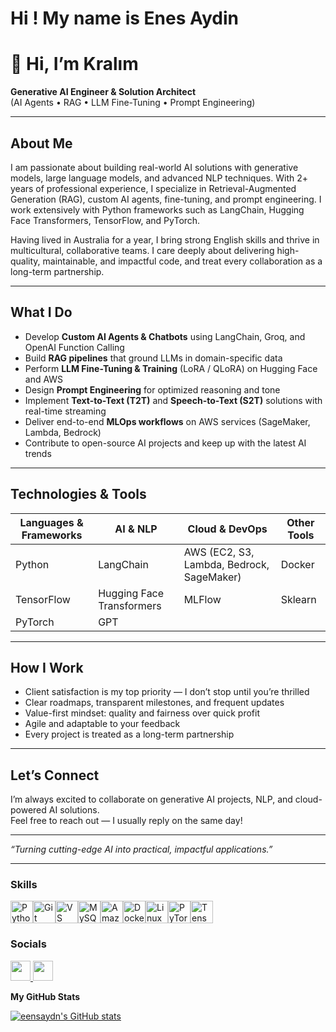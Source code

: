 Hi ! My name is Enes Aydin
==================================================================================================================================
# 👋 Hi, I’m Kralım  
**Generative AI Engineer & Solution Architect**  
(AI Agents • RAG • LLM Fine-Tuning • Prompt Engineering)

---

## About Me

I am passionate about building real-world AI solutions with generative models, large language models, and advanced NLP techniques. With 2+ years of professional experience, I specialize in Retrieval-Augmented Generation (RAG), custom AI agents, fine-tuning, and prompt engineering. I work extensively with Python frameworks such as LangChain, Hugging Face Transformers, TensorFlow, and PyTorch.

Having lived in Australia for a year, I bring strong English skills and thrive in multicultural, collaborative teams. I care deeply about delivering high-quality, maintainable, and impactful code, and treat every collaboration as a long-term partnership.

---

## What I Do

- Develop **Custom AI Agents & Chatbots** using LangChain, Groq, and OpenAI Function Calling  
- Build **RAG pipelines** that ground LLMs in domain-specific data  
- Perform **LLM Fine-Tuning & Training** (LoRA / QLoRA) on Hugging Face and AWS  
- Design **Prompt Engineering** for optimized reasoning and tone  
- Implement **Text-to-Text (T2T)** and **Speech-to-Text (S2T)** solutions with real-time streaming  
- Deliver end-to-end **MLOps workflows** on AWS services (SageMaker, Lambda, Bedrock)  
- Contribute to open-source AI projects and keep up with the latest AI trends  

---

## Technologies & Tools

| Languages & Frameworks | AI & NLP | Cloud & DevOps | Other Tools          |
|-----------------------|----------|----------------|---------------------|
| Python                | LangChain | AWS (EC2, S3, Lambda, Bedrock, SageMaker) | Docker               |
| TensorFlow            | Hugging Face Transformers | MLFlow         | Sklearn               |
| PyTorch               | GPT       |               |                       |

---

## How I Work

- Client satisfaction is my top priority — I don’t stop until you’re thrilled  
- Clear roadmaps, transparent milestones, and frequent updates  
- Value-first mindset: quality and fairness over quick profit  
- Agile and adaptable to your feedback  
- Every project is treated as a long-term partnership  

---

## Let’s Connect

I’m always excited to collaborate on generative AI projects, NLP, and cloud-powered AI solutions.  
Feel free to reach out — I usually reply on the same day!

---

*“Turning cutting-edge AI into practical, impactful applications.”*

---

<!-- Optionally add contact info or links here -->



### Skills

<p align="left">
<a href="https://www.python.org/" target="_blank" rel="noreferrer"><img src="https://raw.githubusercontent.com/danielcranney/readme-generator/main/public/icons/skills/python-colored.svg" width="36" height="36" alt="Python" /></a><a href="https://git-scm.com/" target="_blank" rel="noreferrer"><img src="https://raw.githubusercontent.com/danielcranney/readme-generator/main/public/icons/skills/git-colored.svg" width="36" height="36" alt="Git" /></a><a href="https://code.visualstudio.com/" target="_blank" rel="noreferrer"><img src="https://raw.githubusercontent.com/danielcranney/readme-generator/main/public/icons/skills/visualstudiocode.svg" width="36" height="36" alt="VS Code" /></a><a href="https://www.mysql.com/" target="_blank" rel="noreferrer"><img src="https://raw.githubusercontent.com/danielcranney/readme-generator/main/public/icons/skills/mysql-colored.svg" width="36" height="36" alt="MySQL" /></a><a href="https://aws.amazon.com" target="_blank" rel="noreferrer"><img src="https://raw.githubusercontent.com/danielcranney/readme-generator/main/public/icons/skills/aws-colored.svg" width="36" height="36" alt="Amazon Web Services" /></a><a href="https://www.docker.com/" target="_blank" rel="noreferrer"><img src="https://raw.githubusercontent.com/danielcranney/readme-generator/main/public/icons/skills/docker-colored.svg" width="36" height="36" alt="Docker" /></a><a href="https://www.linux.org" target="_blank" rel="noreferrer"><img src="https://raw.githubusercontent.com/danielcranney/readme-generator/main/public/icons/skills/linux-colored.svg" width="36" height="36" alt="Linux" /></a><a href="https://pytorch.org/" target="_blank" rel="noreferrer"><img src="https://raw.githubusercontent.com/danielcranney/readme-generator/main/public/icons/skills/pytorch-colored.svg" width="36" height="36" alt="PyTorch" /></a><a href="https://www.tensorflow.org/" target="_blank" rel="noreferrer"><img src="https://raw.githubusercontent.com/danielcranney/readme-generator/main/public/icons/skills/tensorflow-colored.svg" width="36" height="36" alt="TensorFlow" /></a>
</p>

### Socials

<p align="left"> <a href="https://www.github.com/eensaydn" target="_blank" rel="noreferrer"> <picture> <source media="(prefers-color-scheme: dark)" srcset="https://raw.githubusercontent.com/danielcranney/readme-generator/main/public/icons/socials/github-dark.svg" /> <source media="(prefers-color-scheme: light)" srcset="https://raw.githubusercontent.com/danielcranney/readme-generator/main/public/icons/socials/github.svg" /> <img src="https://raw.githubusercontent.com/danielcranney/readme-generator/main/public/icons/socials/github.svg" width="32" height="32" /> </picture> </a> <a href="https://www.linkedin.com/in/enesaydin00" target="_blank" rel="noreferrer"> <picture> <source media="(prefers-color-scheme: dark)" srcset="https://raw.githubusercontent.com/danielcranney/readme-generator/main/public/icons/socials/linkedin-dark.svg" /> <source media="(prefers-color-scheme: light)" srcset="https://raw.githubusercontent.com/danielcranney/readme-generator/main/public/icons/socials/linkedin.svg" /> <img src="https://raw.githubusercontent.com/danielcranney/readme-generator/main/public/icons/socials/linkedin.svg" width="32" height="32" /> </picture> </a></p>

<b>My GitHub Stats</b>

<a href="http://www.github.com/eensaydn"><img src="https://github-readme-stats.vercel.app/api?username=eensaydn&show_icons=true&hide=&count_private=true&title_color=0891b2&text_color=ffffff&icon_color=0891b2&bg_color=1c1917&hide_border=true&show_icons=true" alt="eensaydn's GitHub stats" /></a>
